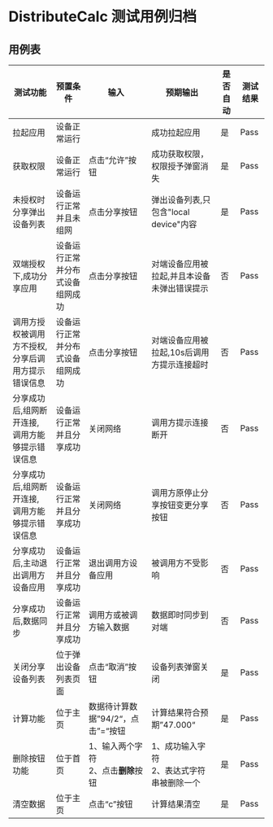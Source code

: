# DistributeCalc 测试用例归档

## 用例表

|测试功能|预置条件|输入|预期输出|是否自动|测试结果|
|--------------------------------|--------------------------------|--------------------------------|--------------------------------|--------------------------------|--------------------------------|
|拉起应用|	设备正常运行|		|成功拉起应用|是|Pass|
|获取权限|	设备正常运行|	点击“允许”按钮	|成功获取权限，权限授予弹窗消失|是|Pass|
|未授权时分享弹出设备列表|设备运行正常并且未组网|点击分享按钮|弹出设备列表,只包含"local device"内容|是|Pass|
|双端授权下,成功分享应用|设备运行正常并分布式设备组网成功|点击分享按钮|对端设备应用被拉起,并且本设备未弹出错误提示|否|Pass|
|调用方授权被调用方不授权,分享后调用方提示错误信息|设备运行正常并分布式设备组网成功|点击分享按钮|对端设备应用被拉起,10s后调用方提示连接超时|否|Pass|
|分享成功后,组网断开连接, 调用方能够提示错误信息|设备运行正常并且分享成功|关闭网络|调用方提示连接断开|否|Pass|
|分享成功后,组网断开连接, 调用方能够提示错误信息|设备运行正常并且分享成功|关闭网络|调用方原停止分享按钮变更分享按钮|否|Pass|
|分享成功后,主动退出调用方设备应用|设备运行正常并且分享成功|退出调用方设备应用|被调用方不受影响|否|Pass|
|分享成功后,数据同步|设备运行正常并且分享成功|调用方或被调方输入数据|数据即时同步到对端|否|Pass|
|关闭分享设备列表|位于弹出设备列表页面|点击“取消”按钮|设备列表弹窗关闭|是|Pass|
|计算功能|	位于主页|   数据待计算数据”94/2“，点击”=“按钮|   计算结果符合预期”47.000“|是|Pass|
| 删除按钮功能 | 位于首页     | 1、输入两个字符<br>2、点击**删除**按钮 | 1、成功输入字符<br/>2、表达式字符串被删除一个 |是|Pass|
|清空数据|	位于主页|   点击“c”按钮|   计算结果清空|是|Pass|